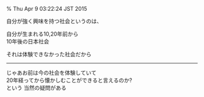 % Thu Apr 9 03:22:24 JST 2015

自分が強く興味を持つ社会というのは、

自分が生まれる10,20年前から  
10年後の日本社会

それは体験できなかった社会だから

---
じゃあお前は今の社会を体験していて  
20年経ってから懐かしむことができると言えるのか?  
という
当然の疑問がある

